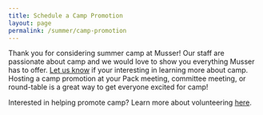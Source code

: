 ```yaml
---
title: Schedule a Camp Promotion
layout: page
permalink: /summer/camp-promotion
---
```


Thank you for considering summer camp at Musser! Our staff are passionate about camp and we would love to show you everything Musser has to offer. [Let us know](/contact?subject=Camp%20Promotion) if your interesting in learning more about camp. Hosting a camp promotion at your Pack meeting, committee meeting, or round-table is a great way to get everyone excited for camp!

Interested in helping promote camp?  Learn more about volunteering [here](#).
